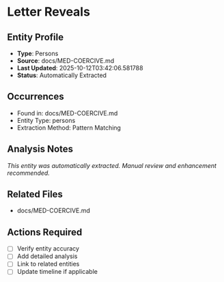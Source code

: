 # Letter Reveals

## Entity Profile
- **Type**: Persons
- **Source**: docs/MED-COERCIVE.md
- **Last Updated**: 2025-10-12T03:42:06.581788
- **Status**: Automatically Extracted

## Occurrences
- Found in: docs/MED-COERCIVE.md
- Entity Type: persons
- Extraction Method: Pattern Matching

## Analysis Notes
*This entity was automatically extracted. Manual review and enhancement recommended.*

## Related Files
- docs/MED-COERCIVE.md

## Actions Required
- [ ] Verify entity accuracy
- [ ] Add detailed analysis
- [ ] Link to related entities
- [ ] Update timeline if applicable

